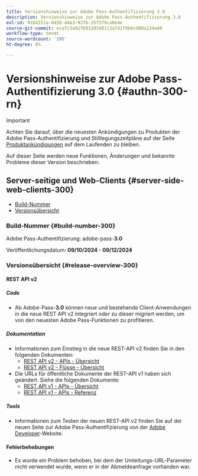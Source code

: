 ```yaml
---
title: Versionshinweise zur Adobe Pass-Authentifizierung 3.0
description: Versionshinweise zur Adobe Pass-Authentifizierung 3.0
exl-id: 9284151a-8458-44a3-937b-35f379ca0e4e
source-git-commit: ecafc3a92f691203d8113a741f0b6cd00a134e80
workflow-type: tm+mt
source-wordcount: '195'
ht-degree: 0%

---
```


# Versionshinweise zur Adobe Pass-Authentifizierung 3.0 {#authn-300-rn}

>[!IMPORTANT]
>
> Achten Sie darauf, über die neuesten Ankündigungen zu Produkten der Adobe Pass-Authentifizierung und Stilllegungszeitpläne auf der Seite [Produktankündigungen](/help/authentication/product-announcements.md) auf dem Laufenden zu bleiben.

Auf dieser Seite werden neue Funktionen, Änderungen und bekannte Probleme dieser Version beschrieben:

## Server-seitige und Web-Clients {#server-side-web-clients-300}

* [Build-Nummer](#build-number-300)
* [Versionsübersicht](#release-overview-300)

### Build-Nummer {#build-number-300}

Adobe Pass-Authentifizierung: adobe-pass-**3.0**

Veröffentlichungsdatum: **09/10/2024 - 09/12/2024**

### Versionsübersicht {#release-overview-300}

#### REST API v2

##### Code

* Ab Adobe-Pass-**3.0** können neue und bestehende Client-Anwendungen in die neue REST API v2 integriert oder zu dieser migriert werden, um von den neuesten Adobe Pass-Funktionen zu profitieren.

##### Dokumentation

* Informationen zum Einstieg in die neue REST-API v2 finden Sie in den folgenden Dokumenten:
   * [REST API v2 - APIs - Übersicht](../integration-guide-programmers/rest-apis/rest-api-v2/apis/rest-api-v2-apis-overview.md)
   * [REST API v2 - Flüsse - Übersicht](../integration-guide-programmers/rest-apis/rest-api-v2/flows/rest-api-v2-flows-overview.md)
* Die URLs für öffentliche Dokumente der REST-API v1 haben sich geändert. Siehe die folgenden Dokumente:
   * [REST API v1 - APIs - Übersicht](../integration-guide-programmers/legacy/rest-api-v1/rest-api-overview.md)
   * [REST API v1 - APIs - Referenz](../integration-guide-programmers/legacy/rest-api-v1/rest-api-reference.md)

##### Tools

* Informationen zum Testen der neuen REST-API v2 finden Sie auf der neuen Seite zur Adobe Pass-Authentifizierung von der [Adobe Developer](https://developer.adobe.com/adobe-pass)-Website.

#### Fehlerbehebungen

* Es wurde ein Problem behoben, bei dem der Umleitungs-URL-Parameter nicht verwendet wurde, wenn er in der Abmeldeanfrage vorhanden war.
